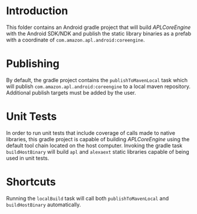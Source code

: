 # Introduction
This folder contains an Android gradle project that will build *APLCoreEngine* with the Android SDK/NDK and publish the static library binaries as a prefab with a coordinate of `com.amazon.apl.android:coreengine`.

# Publishing
By default, the gradle project contains the `publishToMavenLocal` task which will publish `com.amazon.apl.android:coreengine` to a local maven repository. Additional publish targets must be added by the user.

# Unit Tests
In order to run unit tests that include coverage of calls made to native libraries, this gradle project is capable of building *APLCoreEngine* using the default tool chain located on the host computer. Invoking the gradle task `buildHostBinary` will build `apl` and `alexaext` static libraries capable of being used in unit tests.

# Shortcuts
Running the `localBuild` task will call both `publishToMavenLocal` and `buildHostBinary` automatically.